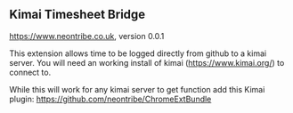 ## Kimai Timesheet Bridge

https://www.neontribe.co.uk, version 0.0.1

This extension allows time to be logged directly from github to a kimai server.  You will need an working install of kimai (https://www.kimai.org/) to connect to.

While this will work for any kimai server to get function add this Kimai plugin: https://github.com/neontribe/ChromeExtBundle
